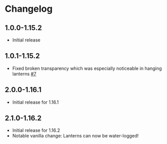 # Changelog

## 1.0.0-1.15.2

- Initial release

## 1.0.1-1.15.2

- Fixed broken transparency which was especially noticeable in hanging lanterns [#7](https://github.com/drewhannay/lantern-colors/pull/7)

## 2.0.0-1.16.1

- Initial release for 1.16.1

## 2.1.0-1.16.2

- Initial release for 1.16.2
- Notable vanilla change: Lanterns can now be water-logged!
